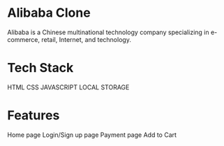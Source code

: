 # Alibaba Clone
Alibaba is a Chinese multinational technology company specializing in e-commerce, retail, Internet, and technology.
# Tech Stack
HTML
CSS
JAVASCRIPT
LOCAL STORAGE

# Features
Home page
Login/Sign up page
Payment page 
Add to Cart
